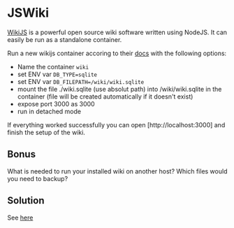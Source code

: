 # JSWiki

[WikiJS](https://js.wiki) is a powerful open source wiki software written using NodeJS. It can easily be run as a standalone container.

Run a new wikijs container accoring to their [docs](https://docs.requarks.io/install/docker) with the following options:

- Name the container `wiki`
- set ENV var `DB_TYPE=sqlite`
- set ENV var `DB_FILEPATH=/wiki/wiki.sqlite`
- mount the file ./wiki.sqlite (use absolut path) into /wiki/wiki.sqlite in the container (file will be created automatically if it doesn't exist)
- expose port 3000 as 3000
- run in detached mode

If everything worked successfully you can open [http://localhost:3000] and finish the setup of the wiki.

## Bonus

What is needed to run your installed wiki on another host? Which files would you need to backup?

## Solution

See [here](./solution.md)
